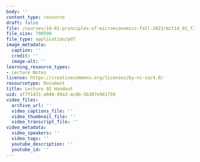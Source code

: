 ```yaml
---
body: ''
content_type: resource
draft: false
file: /courses/14-01-principles-of-microeconomics-fall-2023/mit14_01_f23_handout2.pdf
file_size: 799599
file_type: application/pdf
image_metadata:
  caption: ''
  credit: ''
  image-alt: ''
learning_resource_types:
- Lecture Notes
license: https://creativecommons.org/licenses/by-nc-sa/4.0/
resourcetype: Document
title: Lecture 02 Handout
uid: af7f1431-a046-49a3-ac8b-5b307e961759
video_files:
  archive_url: ''
  video_captions_file: ''
  video_thumbnail_file: ''
  video_transcript_file: ''
video_metadata:
  video_speakers: ''
  video_tags: ''
  youtube_description: ''
  youtube_id: ''
---
```


